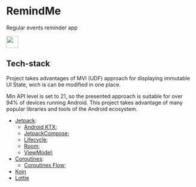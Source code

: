 # RemindMe
Regular events reminder app

<a href="https://play.google.com/store/apps/details?id=kz.flyingv.remindme"><img src="https://play.google.com/intl/en_us/badges/images/generic/en_badge_web_generic.png" height="32"></a>

## Tech-stack

Project takes advantages of MVI (UDF) approach for displaying immutable UI State, wich is can be modified in one place.

Min API level is set to 21, so the presented approach is suitable for over 94% of devices running Android. 
This project takes advantage of many popular libraries and tools of the Android ecosystem. 

-   [Jetpack](https://developer.android.com/jetpack):
    -   [Android KTX](https://developer.android.com/kotlin/ktx.html);
    -   [JetpackCompose](https://developer.android.com/jetpack/compose);
    -   [Lifecycle](https://developer.android.com/topic/libraries/architecture/lifecycle);
    -   [Room](https://developer.android.com/topic/libraries/architecture/room);
    -   [ViewModel](https://developer.android.com/topic/libraries/architecture/viewmodel);
-   [Coroutines](https://kotlinlang.org/docs/reference/coroutines-overview.html):
    -   [Coroutines Flow](https://kotlinlang.org/docs/reference/coroutines-overview.html);
-   [Koin](https://insert-koin.io/docs/quickstart/android)
-   [Lottie](https://github.com/airbnb/lottie-android)

